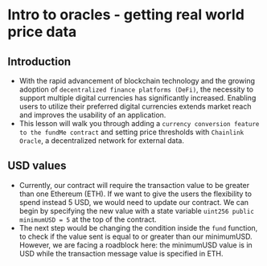 # Intro to oracles - getting real world price data

## Introduction
- With the rapid advancement of blockchain technology and the growing adoption of `decentralized finance platforms (DeFi)`, the necessity to support multiple digital currencies has significantly increased. Enabling users to utilize their preferred digital currencies extends market reach and improves the usability of an application.
- This lesson will walk you through adding a `currency conversion feature to the fundMe contract` and setting price thresholds with `Chainlink Oracle`, a decentralized network for external data.

## USD values
- Currently, our contract will require the transaction value to be greater than one Ethereum (ETH). If we want to give the users the flexibility to spend instead 5 USD, we would need to update our contract. We can begin by specifying the new value with a state variable ```uint256 public minimumUSD = 5``` at the top of the contract.
- The next step would be changing the condition inside the `fund` function, to check if the value sent is equal to or greater than our minimumUSD. However, we are facing a roadblock here: the minimumUSD value is in USD while the transaction message value is specified in ETH.

